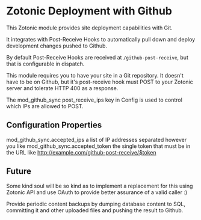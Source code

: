 Zotonic Deployment with Github
==============================
This Zotonic module provides site deployment capabilities with Git.

It integrates with Post-Receive Hooks to automatically pull down and deploy
development changes pushed to Github.

By default Post-Receive Hooks are received at `/github-post-receive`, but that
is configurable in dispatch.

This module requires you to have your site in a Git repository. It doesn't
have to be on Github, but it's post-receive hook must POST to your Zotonic
server and tolerate HTTP 400 as a response.

The mod_github_sync post_receive_ips key in Config is used to control which
IPs are allowed to POST.

Configuration Properties
------------------------
mod_github_sync.accepted_ips a list of IP addresses separated however you like
mod_github_sync.accepted_token the single token that must be in the URL like
http://example.com/github-post-receive/$token

Future
------
Some kind soul will be so kind as to implement a replacement for this using
Zotonic API and use OAuth to provide better assurance of a valid caller :)

Provide periodic content backups by dumping database content to SQL,
committing it and other uploaded files and pushing the result to Github.